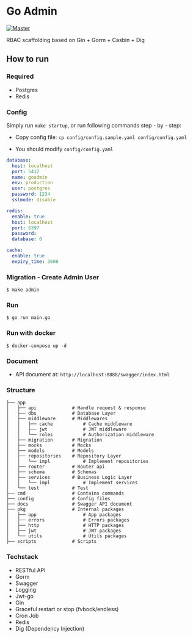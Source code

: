 # Go Admin
[![Master](https://github.com/quangdangfit/go-admin/workflows/master/badge.svg)](https://github.com/quangdangfit/go-admin/actions)

RBAC scaffolding based on Gin + Gorm + Casbin + Dig


## How to run

### Required

- Postgres
- Redis

### Config
Simply run `make startup`, or run following commands step - by - step:
- Copy config file: `cp config/config.sample.yaml config/config.yaml`
  

- You should modify `config/config.yaml`

```yaml
database:
  host: localhost
  port: 5432
  name: goadmin
  env: production
  user: postgres
  password: 1234
  sslmode: disable

redis:
  enable: true
  host: localhost
  port: 6397
  password:
  database: 0

cache:
  enable: true
  expiry_time: 3600
```

### Migration - Create Admin User
```shell script
$ make admin
```

### Run
```shell script
$ go run main.go 
```

### Run with docker
```shell script
$ docker-compose up -d
```

### Document
* API document at: `http://localhost:8888/swagger/index.html`

### Structure
```shell
├── app
│   ├── api             # Handle request & response
│   ├── dbs             # Database Layer
│   ├── middleware      # Middlewares
│   │   ├── cache           # Cache middleware
│   │   ├── jwt             # JWT middleware
│   │   └── roles           # Authorization middleware
│   ├── migration       # Migration
│   ├── mocks           # Mocks
│   ├── models          # Models
│   ├── repositories    # Repository Layer
│   │   └── impl            # Implement repositories
│   ├── router          # Router api
│   ├── schema          # Schemas
│   ├── services        # Business Logic Layer
│   │   └── impl            # Implement services
│   └── test            # Test
├── cmd                 # Contains commands 
├── config              # Config files 
├── docs                # Swagger API document
├── pkg                 # Internal packages
│   ├── app                 # App packages
│   ├── errors              # Errors packages
│   ├── http                # HTTP packages
│   ├── jwt                 # JWT packages
│   └── utils               # Utils packages
├── scripts             # Scripts
```

### Techstack
- RESTful API
- Gorm
- Swagger
- Logging
- Jwt-go
- Gin
- Graceful restart or stop (fvbock/endless)
- Cron Job
- Redis
- Dig (Dependency Injection)